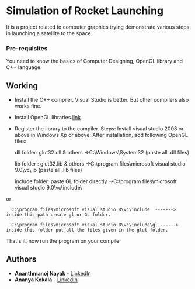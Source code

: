 # Simulation of Rocket Launching
It is a project related to computer graphics trying demonstrate various steps in launching a satellite to the space.

### Pre-requisites
You need to know the basics of Computer Designing, OpenGL library and C++ language.

## Working
* Install the C++ compiler. Visual Studio is better. But other compilers also works fine.
* Install OpenGL libraries.[link]()
* Register the library to the compiler. Steps:
   Install visual studio 2008 or above in Windows Xp or above:
   After installation, add following OpenGL files:

   	dll folder: glut32.dll & others ->C:\Windows\System32  (paste all .dll files)
   
	lib folder : glut32.lib & others ->C:\program files\microsoft visual studio 9.0\vc\lib  (paste all .lib files)
   
	include folder: paste GL folder directly ->C:\program files\microsoft visual studio 9.0\vc\include\ 

or

      C:\program files\microsoft visual studio 8\vc\include  -------> inside this path create gl or GL folder.

      C:\program files\microsoft visual studio 8\vc\include\gl ------> inside this folder put all the files given in the glut folder.
 
 That's it, now run the program on your compiler 

## Authors
* **Ananthmanoj Nayak** -  [LinkedIn](https://www.linkedin.com/in/amnayak)
* **Ananya Kokala** -  [LinkedIn](https://www.linkedin.com/in/ananya-kokala-67392767)

